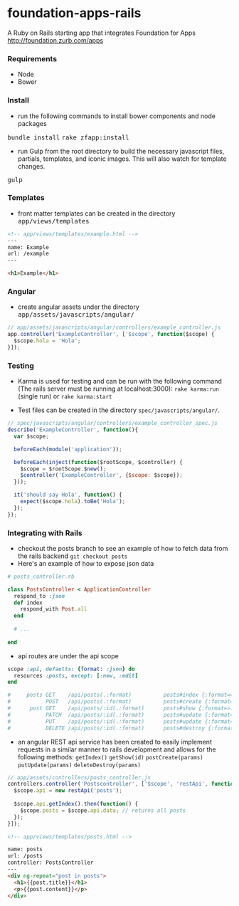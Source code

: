 foundation-apps-rails
=====================

A Ruby on Rails starting app that integrates Foundation for Apps
http://foundation.zurb.com/apps

<h3>Requirements</h3>

* Node
* Bower

<h3>Install</h3>

* run the following commands to install bower components and node packages

<tt>bundle install</tt>
<tt>rake zfapp:install</tt>

* run Gulp from the root directory to build the necessary javascript files, partials, templates, and iconic images.  This will also watch for template changes.

<tt>gulp</tt>

<h3>Templates</h3>

* front matter templates can be created in the directory <tt>app/views/templates</tt>

```html
<!-- app/views/templates/example.html -->
---
name: Example
url: /example
---

<h1>Example</h1>
```

<h3>Angular</h3>

* create angular assets under the directory <tt>app/assets/javascripts/angular/</tt>

```javascript
// app/assets/javascripts/angular/controllers/example_controller.js
app.controller('ExampleController', ['$scope', function($scope) {
  $scope.hola = 'Hola';
}]);
```

<h3>Testing</h3>

* Karma is used for testing and can be run with the following command (The rails server must be running at localhost:3000):
`rake karma:run` (single run)
or
`rake karma:start`

* Test files can be created in the directory `spec/javascripts/angular/`.

```javascript
// spec/javascripts/angular/controllers/example_controller_spec.js
describe('ExampleController', function(){
  var $scope;

  beforeEach(module('application'));

  beforeEach(inject(function($rootScope, $controller) {
    $scope = $rootScope.$new();
    $controller('ExampleController', {$scope: $scope});
  }));

  it('should say Hola', function() {
    expect($scope.hola).toBe('Hola');
  });
});
```

<h3>Integrating with Rails</h3>

* checkout the posts branch to see an example of how to fetch data from the rails backend
`git checkout posts`
* Here's an example of how to expose json data

```ruby
# posts_controller.rb

class PostsController < ApplicationController
  respond_to :json
  def index
    respond_with Post.all
  end
  
  # ...
  
end
```
* api routes are under the api scope

```ruby
scope :api, defaults: {format: :json} do
  resources :posts, except: [:new, :edit]
end

#     posts GET    /api/posts(.:format)          posts#index {:format=>:json}
#           POST   /api/posts(.:format)          posts#create {:format=>:json}
#      post GET    /api/posts/:id(.:format)      posts#show {:format=>:json}
#           PATCH  /api/posts/:id(.:format)      posts#update {:format=>:json}
#           PUT    /api/posts/:id(.:format)      posts#update {:format=>:json}
#           DELETE /api/posts/:id(.:format)      posts#destroy {:format=>:json}
```

* an angular REST api service has been created to easily implement requests in a similar manner to rails development and allows for the following methods: `getIndex()` `getShow(id)` `postCreate(params)` `putUpdate(params)` `deleteDestroy(params)`

```javascript
// app/assets/controllers/posts_controller.js
controllers.controller('Postscontroller', ['$scope', 'restApi', function($scope, restApi) {
  $scope.api = new restApi('posts');
  
  $scope.api.getIndex().then(function() {
    $scope.posts = $scope.api.data; // returns all posts
  });
}]);
```

```html
<!-- app/views/templates/posts.html -->

name: posts
url: /posts
controller: PostsController
---
<div ng-repeat="post in posts">
  <h1>{{post.title}}</h1>
  <p>{{post.content}}</p>
</div>
```